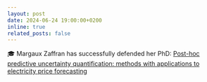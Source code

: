 ```yaml
---
layout: post
date: 2024-06-24 19:00:00+0200
inline: true
related_posts: false
---
```


:mortar_board: Margaux Zaffran has successfully defended her PhD: [Post-hoc predictive uncertainty
quantification: methods with applications to electricity price forecasting](https://mzaffran.github.io/assets/files/Zaffran_PhD_Manuscript.pdf) 
